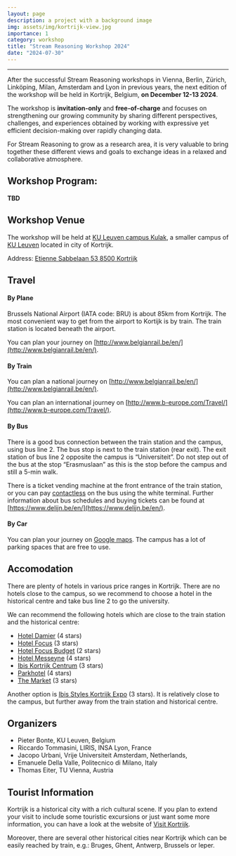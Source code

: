 ```yaml
---
layout: page
description: a project with a background image
img: assets/img/kortrijk-view.jpg
importance: 1
category: workshop
title: "Stream Reasoning Workshop 2024"
date: "2024-07-30"
---
```


* * *

After the successful Stream Reasoning workshops in Vienna, Berlin, Zürich, Linköping, Milan, Amsterdam and Lyon in previous years, the next edition of the workshop will be held in Kortrijk, Belgium, **on December 12-13 2024**.  


The workshop is **invitation-only** and **free-of-charge** and focuses on strengthening our growing community by sharing different perspectives, challenges, and experiences obtained by working with expressive yet efficient decision-making over rapidly changing data.

For Stream Reasoning to grow as a research area, it is very valuable to bring together these different views and goals to exchange ideas in a relaxed and collaborative atmosphere. 


## Workshop Program: 

**TBD**

## Workshop Venue 

The workshop will be held at [KU Leuven campus Kulak](https://kulak.kuleuven.be/en/#), a smaller campus of [KU Leuven](https://www.kuleuven.be/) located in city of Kortrijk.

Address: [Etienne Sabbelaan 53 8500 Kortrijk](https://www.google.com/maps/place/KU+Leuven+Campus+Kulak+Kortrijk/@50.806021,3.2898193,17z/data=!3m1!4b1!4m6!3m5!1s0x47c33b1680feea7f:0xb7de98d538fe190!8m2!3d50.806021!4d3.2923996!16zL20vMDhxaG45?entry=ttu)



## Travel

#### By Plane

Brussels National Airport (IATA code: BRU) is about 85km from Kortrijk. 
The most convenient way to get from the airport to Kortijk is by train. 
The train station is located beneath the airport.

You can plan your journey on [http://www.belgianrail.be/en/](http://www.belgianrail.be/en/). 

#### By Train

You can plan a national journey on [http://www.belgianrail.be/en/](http://www.belgianrail.be/en/).

You can plan an international journey on [http://www.b-europe.com/Travel/](http://www.b-europe.com/Travel/).

#### By Bus

There is a good bus connection between the train station and the campus, using bus line 2. The bus stop is next to the train station (rear exit). The exit station of bus line 2 opposite the campus is “Universiteit”. Do not step out of the bus at the stop “Erasmuslaan” as this is the stop before the campus and still a 5-min walk.

There is a ticket vending machine at the front entrance of the train station, or you can pay [contactless](https://www.delijn.be/en/content/vervoerbewijzen/tickets/contactloos-betalen/) on the bus using the white terminal. Further information about bus schedules and buying tickets can be found at [https://www.delijn.be/en/](https://www.delijn.be/en/).


#### By Car

You can plan your journey on [Google maps](http://maps.google.com/maps?daddr=Belgium+Kortrijk+KU+Leuven+Campus+Kulak+Kortrijk,+Etienne+Sabbelaan+53&hl=en&t=m&z=16&vpsrc=0). The campus has a lot of parking spaces that are free to use.

## Accomodation

There are plenty of hotels in various price ranges in Kortrijk. There are no hotels close to the campus, so we recommend to choose a hotel in the historical centre and take bus line 2 to go the university.

We can recommend the following hotels which are close to the train station and the historical centre:

- [Hotel Damier](https://www.hoteldamier.be/en/) (4 stars)
- [Hotel Focus](http://www.hotelfocus.be/) (3 stars)
- [Hotel Focus Budget](https://budget.focushotel.be/en) (2 stars)
- [Hotel Messeyne](https://www.hotelmesseyne.be/en) (4 stars)
- [Ibis Kortrijk Centrum](https://all.accor.com/hotel/6330/index.en.shtml) (3 stars)
- [Parkhotel](https://www.parkhotel.be/index-en.aspx) (4 stars)
- [The Market](https://www.themarketbyparkhotel.be/home) (3 stars)

Another option is [Ibis Styles Kortrijk Expo](https://all.accor.com/hotel/A240/index.en.shtml) (3 stars). It is relatively close to the campus, but further away from the train station and historical centre. 

## Organizers

- Pieter Bonte, KU Leuven, Belgium
- Riccardo Tommasini, LIRIS, INSA Lyon, France
- Jacopo Urbani, Vrije Universiteit Amsterdam, Netherlands,
- Emanuele Della Valle, Politecnico di Milano, Italy
- Thomas Eiter, TU Vienna, Austria

## Tourist Information
Kortrijk is a historical city with a rich cultural scene. If you plan to extend your visit to include some touristic excursions or just want some more information, you can have a look at the website of [Visit Kortrijk](https://www.visitkortrijk.be/en).

Moreover, there are several other historical cities near Kortrijk which can be easily reached by train, e.g.: Bruges, Ghent, Antwerp, Brussels or Ieper.


